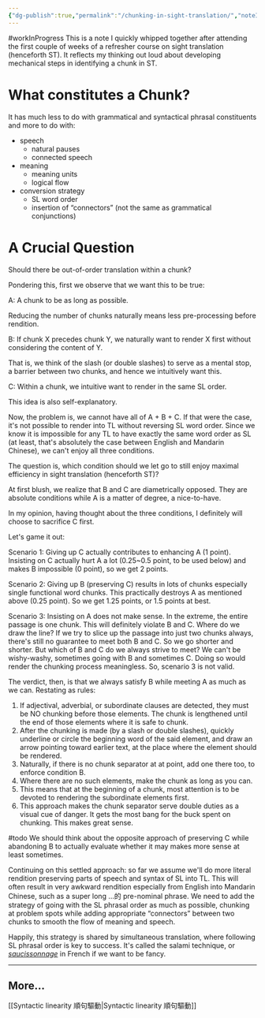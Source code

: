 ```yaml
---
{"dg-publish":true,"permalink":"/chunking-in-sight-translation/","noteIcon":"2"}
---
```


#workInProgress 
This is a note I quickly whipped together after attending the first couple of weeks of a refresher course on sight translation (henceforth ST). It reflects my thinking out loud about developing mechanical steps in identifying a chunk in ST.

# What constitutes a Chunk?

It has much less to do with grammatical and syntactical phrasal constituents and more to do with:
- speech
	- natural pauses
	- connected speech
- meaning
	- meaning units
	- logical flow
- conversion strategy
	- SL word order
	- insertion of “connectors” (not the same as grammatical conjunctions)

# A Crucial Question

Should there be out-of-order translation within a chunk? 

Pondering this, first we observe that we want this to be true:

A: A chunk to be as long as possible.

Reducing the number of chunks naturally means less pre-processing before rendition.

B: If chunk X precedes chunk Y, we naturally want to render X first without considering the content of Y.

That is, we think of the slash (or double slashes) to serve as a mental stop, a barrier between two chunks, and hence we intuitively want this.

C: Within a chunk, we intuitive want to render in the same SL order.

This idea is also self-explanatory.

Now, the problem is, we cannot have all of A + B + C. If that were the case, it's not possible to render into TL without reversing SL word order. Since we know it is impossible for any TL to have exactly the same word order as SL (at least, that's absolutely the case between English and Mandarin Chinese), we can't enjoy all three conditions.

The question is, which condition should we let go to still enjoy maximal efficiency in sight translation (henceforth ST)?

At first blush, we realize that B and C are diametrically opposed. They are absolute conditions while A is a matter of degree, a nice-to-have.

In my opinion, having thought about the three conditions, I definitely will choose to sacrifice C first. 

Let's game it out:

Scenario 1: Giving up C actually contributes to enhancing A (1 point). Insisting on C actually hurt A a lot (0.25~0.5 point, to be used below) and makes B impossible (0 point), so we get 2 points.

Scenario 2: Giving up B (preserving C) results in lots of chunks especially single functional word chunks. This practically destroys A as mentioned above (0.25 point). So we get 1.25 points, or 1.5 points at best.

Scenario 3: Insisting on A does not make sense. In the extreme, the entire passage is one chunk. This will definitely violate B and C. Where do we draw the line? If we try to slice up the passage into just two chunks always, there's still no guarantee to meet both B and C. So we go shorter and shorter. But which of B and C do we always strive to meet? We can't be wishy-washy, sometimes going with B and sometimes C. Doing so would render the chunking process meaningless. So, scenario 3 is not valid.

The verdict, then, is that we always satisfy B while meeting A as much as we can. Restating as rules:

1. If adjectival, adverbial, or subordinate clauses are detected, they must be NO chunking before those elements. The chunk is lengthened until the end of those elements where it is safe to chunk.
2. After the chunking is made (by a slash or double slashes), quickly underline or circle the beginning word of the said element, and draw an arrow pointing toward earlier text, at the place where the element should be rendered.
3. Naturally, if there is no chunk separator at at point, add one there too, to enforce condition B.
4. Where there are no such elements, make the chunk as long as you can.
5. This means that at the beginning of a chunk, most attention is to be devoted to rendering the subordinate elements first.
6. This approach makes the chunk separator serve double duties as a visual cue of danger. It gets the most bang for the buck spent on chunking. This makes great sense.

#todo We should think about the opposite approach of preserving C while abandoning B to actually evaluate whether it may makes more sense at least sometimes.

Continuing on this settled approach: so far we assume we'll do more literal rendition preserving parts of speech and syntax of SL into TL. This will often result in very awkward rendition especially from English into Mandarin Chinese, such as a super long ...的 pre-nominal phrase. We need to add the strategy of going with the SL phrasal order as much as possible, chunking at problem spots while adding appropriate “connectors” between two chunks to smooth the flow of meaning and speech.

Happily, this strategy is shared by simultaneous translation, where following SL phrasal order is key to success. It's called the salami technique, or _[saucissonnage](https://en.wiktionary.org/wiki/saucissonnage)_ in French if we want to be fancy.

---
## More...

[[Syntactic linearity 順句驅動\|Syntactic linearity 順句驅動]]